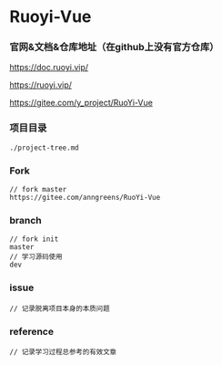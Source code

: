 # Ruoyi-Vue

### 官网&文档&仓库地址（在github上没有官方仓库）
https://doc.ruoyi.vip/

https://ruoyi.vip/

https://gitee.com/y_project/RuoYi-Vue

### 项目目录
```
./project-tree.md
```

### Fork
```
// fork master
https://gitee.com/anngreens/RuoYi-Vue
```

### branch
```
// fork init
master
// 学习源码使用
dev
```

### issue
```
// 记录脱离项目本身的本质问题
```

### reference
```
// 记录学习过程总参考的有效文章
```
